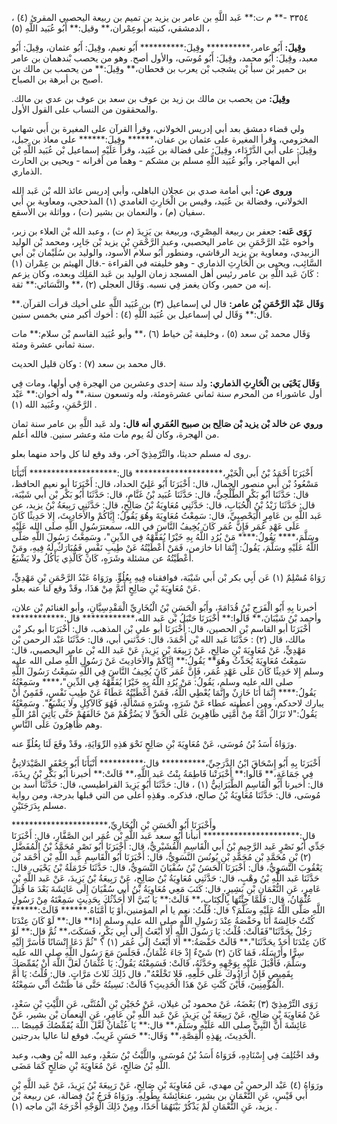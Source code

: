 ٣٣٥٤ -** م ت:** عَبد اللَّهِ بن عامر بن يزيد بن تميم بن ربيعة اليحصبي المقرئ (٤) ، الدمشقي، كنيته أبوعِمْران،** وقيل:** أَبُو عُبَيد اللَّهِ (٥) ،

**وقِيلَ:** أَبُو عامر،********** وقِيلَ:********** أَبُو نعيم، وقِيلَ: أَبُو عثمان، وقِيلَ: أَبُو معبد، وقِيلَ: أَبُو محمد، وقِيلَ: أَبُو مُوسَى، والأول أصح. وهو من يحصب بْندهمان بن عامر بن حمير بْن سبأ بْن يشجب بْن يعرب بن قحطان،** وقِيلَ:** من يحصب بن مالك بن أصبح بن أبرهة بن الصباح.

**وقِيلَ:** من يحصب بن مالك بن زيد بن عوف بن سعد بن عوف بن عدي بن مالك. والمحققون من النساب على القول الأول.

ولي قضاء دمشق بعد أبي إدريس الخولاني، وقرأ القرآن على المغيرة بن أَبي شهاب المخزومي، وقرأ المغيرة على عثمان بن عفان،****** وقِيلَ:****** على معاذ بن جبل، وقِيلَ: على أَبي الدَّرْدَاء، وقِيلَ: على فضالة بن عُبَيد، وقرأ عَلَيْهِ إسماعيل بْن عُبَيد اللَّهِ بْن أَبي المهاجر، وأَبُو عُبَيد اللَّهِ مسلم بن مشكم - وهما من أقرانه - ويحيى بن الحارث الذماري.

**وروى عن:** أبي أمامة صدي بن عجلان الباهلي، وأبي إدريس عائذ الله بْن عَبد الله الخولاني، وفضالة بن عُبَيد، وقيس بن الْحَارِثِ الغامدي (١) المذحجي، ومعاوية بن أَبي سفيان (م) ، والنعمان بن بشير (ت) ، وواثلة بن الأسقع.

**رَوَى عَنه:** جعفر بن ربيعة المِصْرِي، وربيعة بن يَزِيدَ (م ت) ، وعبد الله بْن العلاء بن زبر، وأخوه عَبْد الرَّحْمَنِ بن عامر اليحصبي، وعبد الرَّحْمَنِ بْن يزيد بْن جَابِر، ومحمد بْن الوليد الزبيدي، ومعاوية بن يزيد الرقاشي، ومنطور أَبُو سلام الأسود، والوليد بن سُلَيْمان بْن أَبي السَّائِب، ويحيى بن الْحَارِثِ الذماري - وهو خليفته في القراءة -.قال الهيثم بن عِمْران (١) : كَانَ عَبد اللَّهِ بن عامر رئيس أهل المسجد زمان الوليد بن عَبد المَلِك وبعده، وكان يزعم إنه من حمير، وكان يغمز فِي نسبه. وَقَال العجلي (٢) ،** والنَّسَائي:** ثقة.

**وَقَال عَبْد الرَّحْمَنِ بْن عامر:** قال لي إسماعيل (٣) بن عُبَيد اللَّهِ على أخيك قرأت القرآن.** قال:** وَقَال لي إسماعيل بن عُبَيد اللَّهِ (٤) : أخوك أكبر مني بخمس سنين.

وَقَال محمد بْن سعد (٥) ، وخليفة بْن خياط (٦) ،** وأبو عُبَيد القاسم بْن سلام:** مات سنة ثماني عشرة ومئة.

قال محمد بن سعد (٧) : وكان قليل الحديث.

**وَقَال يَحْيَى بن الْحَارِثِ الذماري:** ولد سنة إحدى وعشرين من الهجرة فِي أولها، ومات فِي أول عاشوراء من المحرم سنة ثماني عشرةومئة، وله وتسعون سنة،** وله أخوان:** عَبْد الرَّحْمَنِ، وعُبَيد الله (١) .

**وروي عن خالد بْن يزيد بْن صَالِح بن صبيح العُمَري أنه قال:** ولد عَبد اللَّهِ بن عامر سنة ثمان من الهجرة، وكان لَهُ يوم مات مئة وعشر سنين. فالله أعلم.

روى له مسلم حديثا، والتِّرْمِذِيّ آخر، وقد وقع لنا كل واحد منهما بعلو.

أَخْبَرَنَا أَحْمَدُ بْنُ أَبي الْخَيْرِ،******************** قال:******************** أَنْبَأَنَا مَسْعُودُ بْن أَبي منصور الجمال، قال: أَخْبَرَنَا أَبُو عَلِيّ الحداد، قال: أَخْبَرَنَا أبو نعيم الحافظ، قال: حَدَّثَنَا أَبُو بَكْرٍ الطَّلْحِيُّ، قال: حَدَّثَنَا عُبَيد بْنُ غَنَّامٍ، قال: حَدَّثَنَا أَبُو بَكْر بْن أَبي شَيْبَة، قال: حَدَّثَنَا زَيْدُ بْنُ الْحُبَابِ، قال: حَدَّثَنِي مُعَاوِيَةُ بْنُ صَالِحٍ، قال: حَدَّثَنِي رَبِيعَةُ بْنُ يزيد، عن عَبد اللَّهِ بن عَامِرٍ الْيَحْصِبِيِّ، قال: سَمِعْتُ مُعَاوِيَةَ وهُوَ يَقُولُ: إِيَّاكُمْ والأَحَادِيثَ، إِلا حَدِيثًا كَانَ عَلَى عَهْدِ عُمَر فَإِنَّ عُمَر كَانَ يُخِيفُ النَّاسَ في الله، سمعترَسُولِ اللَّهِ صلى الله عَلَيْهِ وسَلَّمَ،**** يَقُولُ:**** مَنْ يُرُدِ اللَّهُ بِهِ خَيْرًا يُفَقِّهْهُ فِي الدِّينِ"، وسَمِعْتُ رَسُولَ اللَّهِ صَلَّى اللَّهُ عَلَيْهِ وسَلَّمَ، يَقُولُ: إِنَّمَا انا خازمن، فَمَنْ أَعْطَيْتُهُ عَنْ طِيبِ نَفْسٍ فَمُبَارَكٌ لَهُ فِيهِ، ومَنْ أَعْطَيْتُهُ عن مشئلة وشَرَهٍ، كَانَ كَالَّذِي يَأْكُلُ ولا يَشْبَعُ.

رَوَاهُ مُسْلِمٌ (١) عَن أَبِي بكر بْن أَبي شَيْبَة، فوافقناه فِيهِ بِعُلُوٍّ. ورَوَاهُ عَبْدُ الرَّحْمَنِ بْنِ مَهْدِيٍّ، عَنْ مُعَاوِيَةَ بْنِ صَالِحٍ أَتَمَّ مِنْ هَذَا، وقَدْ وقع لنا عنه بعلو.

أخبرنا بِهِ أَبُو الْفَرَجِ بْنُ قُدَامَةَ، وأَبُو الْحَسَنِ بْنُ الْبُخَارِيِّ الْمَقْدِسِيَّانِ، وأبو الغنائم بْن علان، وأحمد بْنُ شَيْبَانَ،** قَالُوا:** أَخْبَرَنَا حَنْبَلُ بْن عَبد الله،************ قال:************ أَخْبَرَنَا أبو القاسم بْن الحصين، قال: أَخْبَرَنَا أبو علي بْن المذهب، قال: أَخْبَرَنَا أبو بكر بْن مالك، قال (٢) : حَدَّثَنَا عَبد الله بْن أَحْمَدَ، قال: حَدَّثني أبي، قال: حَدَّثَنَا عَبْد الرحمن بْن مَهْدِيٍّ، عَنْ مُعَاوِيَةَ بْنِ صَالِحٍ، عَنْ رَبِيعَةَ بْنِ يَزِيدَ، عَنْ عَبد الله بْن عامر اليحصبي، قال: سَمِعْتُ مُعَاوِيَةَ يُحَدِّثُ وهُوَ** يَقُولُ:** إِيَّاكُمْ والأَحَادِيثَ عَنْ رَسُولِ اللَّهِ صلى الله عليه وسلم إِلا حَدِيثًا كَانَ عَلَى عَهْدِ عُمَر، فَإِنَّ عُمَر كَانَ يُخِيفُ النَّاسَ فِي اللَّهِ سَمِعْتُ رَسُولَ اللَّهِ صلى الله عليه وسلم، يَقُولُ: مَنْ يُرُدِ اللَّهُ بِهِ خَيْرًا يُفَقِّهْهُ فِي الدِّينِ"،**** وسَمِعْتُهُ يَقُولُ:**** إِنَّمَا أَنَا خَازِنٌ وإِنَّمَا يُعْطِي اللَّهُ، فَمَنْ أَعْطَيْتُهُ عَطَاءً عَنْ طِيبِ نَفْسٍ، فَقَمِنٌ أَنْ يبارك لاحدكم، ومن أعطيته عطاء عَنْ شَرَهٍ، وشَرَهِ مَسْأَلَةٍ، فَهُوَ كَالآكِلِ ولا يَشْبَعُ". وسَمِعْتُهُ يَقُولُ:"لا تَزَالُ أُمَّةٌ مِنْ أُمَّتِي ظَاهِرِينَ عَلَى الْحَقِّ لا يَضُرُّهُمْ مَنْ خَالَفَهُمْ حَتَّى يَأْتِيَ أَمْرُ اللَّهِ وهم ظَاهِرُونَ عَلَى النَّاسِ.

ورَوَاهُ أَسَدُ بْنُ مُوسَى، عَنْ مُعَاوِيَةَ بْنِ صَالِحٍ نَحْوَ هَذِهِ الرِّوَايَةِ، وقَدْ وقَعَ لَنَا بِعُلُوٍّ عنه.

أَخْبَرَنَا بِهِ أَبُو إِسْحَاقَ ابْنُ الدَّرَجِيِّ،********** قال:********** أَنْبَأَنَا أَبُو جَعْفَرٍ الصَّيْدَلانِيُّ فِي جَمَاعَةٍ،** قَالُوا:** أَخْبَرَتْنا فَاطِمَةُ بِنْتُ عَبد اللَّهِ،** قَالَتْ:** أخبرنا أَبُو بَكْرِ بْنُ رِيذَةَ، قال: أخبرنا أَبُو الْقَاسِمِ الطَّبَرَانِيُّ (١) ، قال: حَدَّثَنَا أَبُو يَزِيدَ القراطيسي، قال: حَدَّثَنَا أسد بن مُوسَى، قال: حَدَّثَنَا مُعَاوِيَةُ بْنُ صالح، فذكره. وهَذِهِ أعلى من التي قبلها بدرجة، ومن رواية مسلم بِدَرَجَتَيْنِ.

وأَخْبَرَنَا أَبُو الْحَسَنِ بْنِ الْبُخَارِيِّ،********************** قال:********************** أنبأنا أَبُو سعد عَبد اللَّهِ بْن عُمَر ابن الصَّفَّارِ، قال: أَخْبَرَنَا جَدِّي أَبُو نَصْرٍ عَبد الرَّحِيمِ بْنُ أَبي الْقَاسِمِ الْقُشَيْرِيُّ، قال: أَخْبَرَنَا أَبُو نَصْرٍ مُحَمَّدُ بْنُ الْمُفَضَّلِ (٢) بْنِ مُحَمَّدِ بْنِ مُحَمَّدِ بْنِ يُونُسَ النَّسَوِيُّ، قال: أَخْبَرَنَا أَبُو الْقَاسِمِ عَبد اللَّهِ بْن أَحْمَد بْن يَعْقُوبَ النَّسَوِيُّ، قال: أَخْبَرَنَا الْحَسَنُ بْنُ سُفْيَانَ النَّسَوِيُّ، قال: حَدَّثَنَا حَرْمَلَةُ بْنُ يَحْيَى، قال: حَدَّثَنَا عَبد اللَّهِ بْنُ وهْبٍ، قال: حَدَّثَنِي مُعَاوِيَةُ بْنُ صَالِحٍ، عَنْ رَبِيعَةُ بْنُ يَزِيدَ، عَنْ عَبد اللَّهِ بْنِ عَامِرٍ، عَنِ النُّعْمَانِ بْنِ بَشِيرٍ، قال: كَتَبَ مَعِي مُعَاوِيَةُ بْنُ أَبي سُفْيَانَ إِلَى عَائِشَةَ بَعْدَ مَا قُتِلَ عُثْمَانُ، قال: فَلَمَّا جِئْتُهَا بِالْكِتَابِ،** قَالَتْ:** يَا بُنَيَّ أَلا أُحَدِّثُكَ بِحَدِيثٍ سَمِعْتَهُ مِنْ رَسُولِ اللَّهِ صَلَّى اللَّهُ عَلَيْهِ وسَلَّمَ؟ قال: قُلْتُ: نعم يا أم المؤمنين،أَوْ يَا أُمَّتَاهُ.****** قَالَتْ:****** كُنْتُ جَالِسَةً أَنَا وحَفْصَةُ عِنْدَ رَسُولِ اللَّهِ صلى الله عليه وسلم إذا** قال:** لَوْ كَانَ عِنْدَنَا رَجُلٌ يحَدَّثَنَا"فَقَالَتْ: قُلْتُ: يَا رَسُولَ اللَّهِ أَلا أَبْعَثُ إِلَى أَبِي بَكْرٍ، فَسَكَتَ،** ثُمَّ قال:** لَوْ كَانَ عِنْدَنَا أَحَدٌ يحَدَّثَنَا"،** قَالَتْ حَفْصَةُ:** أَلا أَبْعَثُ إِلَى عُمَر (١) ؟ "ثُمَّ دَعَا إِنْسَانًا فَأَسَرَّ إِلَيْهِ سِرًّا وأَرْسَلَهُ، فَمَا كَانَ (٢) شَيْءٌ إِذْ جَاءَ عُثْمَانُ، فَجَلَسَ مَعَ رَسُول اللَّهِ صلى الله عليه وسَلَّمَ، فَأَقْبَلَ عَلَيْهِ بِوَجْهِهِ وحَدَّثَهُ، قَالَتْ: فَسَمِعْتُهُ يَقُولُ: يَا عُثْمَانُ لَعَلَّ اللَّهَ أَنْ يُقَمِّصَكَ بِقَمِيصٍ فَإِنْ أَرَادُوكَ عَلَى خَلْعِهِ، فَلا تَخْلَعْهُ"، قال ذَلِكَ ثَلاثَ مَرَّاتٍ. قال: قُلْتُ: يَا أُمَّ الْمُؤْمِنِينَ، فَأَيْنَ كُنْتِ عَنْ هَذَا الْحَدِيثِ؟ قَالَتْ: نَسِيتُهُ حَتَّى مَا ظَنَنْتُ أَنِّي سَمِعْتُهُ.

رَوَى التِّرْمِذِيّ (٣) بَعْضَهُ، عَنْ محمود بْن غيلان، عَنْ حُجَيْنِ بْنِ الْمُثَنَّى، عَنِ اللَّيْثِ بْنِ سَعْدٍ، عَنْ مُعَاوِيَةَ بْنِ صَالِحٍ، عَنْ رَبِيعَةَ بْنِ يَزِيدَ، عَنْ عَبد اللَّهِ بْنِ عَامِرٍ، عَنِ النعمان بْن بشير، عَنْ عَائِشَةَ أَنَّ النَّبِيَّ صلى الله عَلَيْهِ وسَلَّمَ،** قال:** يَا عُثْمَانُ لَعَّلَ اللَّهَ يُقَمِّصُكَ قَمِيصًا ... الْحَدِيثَ، بِهَذِهِ الْقِصَّةِ،** وَقَال:** حَسَنٍ غَرِيبٌ. فوقع لنا عاليا بدرجتين.

وقد اخْتُلِفَ فِي إِسْنَادِهِ، فَرَوَاهُ أَسَدُ بْنُ مُوسَى، واللَّيْثُ بْنُ سَعْدٍ، وعبد الله بْن وهب، وعبد اللَّهِ بْنُ صَالِحٍ، عَنْ مُعَاوِيَةَ بْنِ صَالِحٍ كَمَا مَضَى.

ورَوَاهُ (٤) عَبْد الرحمن بْن مهدي، عَن مُعَاوِيَةَ بْنِ صَالِحٍ، عَنْ رَبِيعَةَ بْنُ يَزِيدَ، عَنْ عَبد اللَّهِ بْنِ أَبي قَيْسٍ، عَنِ النُّعْمَانِ بن بشير، عنعَائِشَةَ بِطُولِهِ. ورَوَاهُ فَرَجُ بْنُ فضالة، عن ربيعة بْن يزيد، عَنِ النُّعْمَانِ لَمْ يَذْكُرْ بَيْنَهُمَا أَحَدًا، ومِنْ ذَلِكَ الْوَجْهِ أَخْرَجَهُ ابْن ماجه (١) .